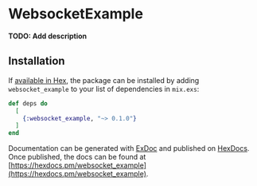 # WebsocketExample

**TODO: Add description**

## Installation

If [available in Hex](https://hex.pm/docs/publish), the package can be installed
by adding `websocket_example` to your list of dependencies in `mix.exs`:

```elixir
def deps do
  [
    {:websocket_example, "~> 0.1.0"}
  ]
end
```

Documentation can be generated with [ExDoc](https://github.com/elixir-lang/ex_doc)
and published on [HexDocs](https://hexdocs.pm). Once published, the docs can
be found at [https://hexdocs.pm/websocket_example](https://hexdocs.pm/websocket_example).

